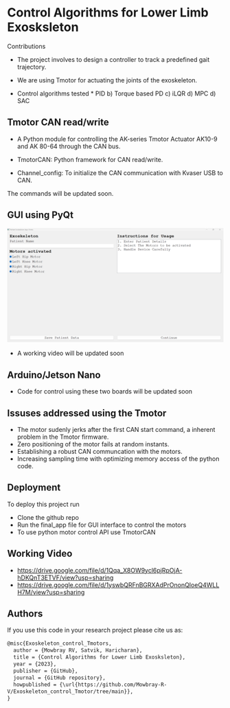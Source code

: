 
# Control Algorithms for Lower Limb Exosksleton
Contributions

* The project involves to design a controller to track a predefined gait trajectory. 

*  We are using Tmotor for actuating the joints of the exoskeleton.

*  Control algorithms tested 
        * PID
        b) Torque based PD
        c) iLQR
        d) MPC
        d) SAC
        


## Tmotor CAN read/write 

* A Python module for controlling the AK-series Tmotor Actuator AK10-9 and AK 80-64 through the CAN bus. 

* TmotorCAN: Python framework for CAN read/write.

* Channel_config: To initialize the CAN communication with Kvaser USB to CAN.

The commands will be updated soon.
## GUI using PyQt


![](https://github.com/Mowbray-R-V/Exoskeleton_control_Tmotor/blob/main/GUI.png)
* A working video will be updated soon

## Arduino/Jetson Nano
*  Code for control using these two boards will be updated soon


## Issuses addressed using the Tmotor

* The motor sudenly jerks after the first CAN start command, a inherent problem in the Tmotor firmware.
* Zero positioning of the motor fails at random instants.
* Establishing a robust CAN communcation with the motors. 
* Increasing sampling time with optimizing memory access of the python code.



## Deployment

To deploy this project run

*  Clone the github repo
*  Run the final_app file for GUI interface to control the motors
*  To use python motor control API use TmotorCAN

 ## Working Video
 * https://drive.google.com/file/d/1Qqa_X8OW9ycl6pjRpOjA-hDKQnT3ETVF/view?usp=sharing
 * https://drive.google.com/file/d/1yswbQRFnBGRXAdPrOnonQIoeQ4WLLH7M/view?usp=sharing

## Authors

If you use this code in your research project please cite us as:
```
@misc{Exoskeleton_control_Tmotors,
  author = {Mowbray RV, Satvik, Haricharan},
  title = {Control Algorithms for Lower Limb Exosksleton},
  year = {2023},
  publisher = {GitHub},
  journal = {GitHub repository},
  howpublished = {\url{https://github.com/Mowbray-R-V/Exoskeleton_control_Tmotor/tree/main}},
}

```
